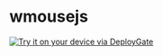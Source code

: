 # wmousejs

[<img src="https://dply.me/qs2c1u/button/large" alt="Try it on your device via DeployGate">](https://dply.me/qs2c1u#install)
